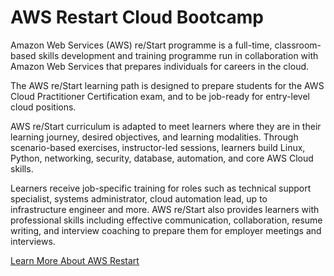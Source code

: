 # AWS Restart Cloud Bootcamp

Amazon Web Services (AWS) re/Start programme is a full-time, classroom-based skills development and training programme run in collaboration with Amazon Web Services that prepares individuals for careers in the cloud. 

The AWS re/Start learning path is designed to prepare students for the AWS Cloud Practitioner Certification exam, and to be job-ready for entry-level cloud positions.

AWS re/Start curriculum is adapted to meet learners where they are in their learning journey, desired objectives, and learning modalities. Through scenario-based exercises, instructor-led sessions, learners build Linux, Python, networking, security, database, automation, and core AWS Cloud skills.
 
Learners receive job-specific training for roles such as technical support specialist, systems administrator, cloud automation lead, up to infrastructure engineer and more. AWS re/Start also provides learners with professional skills including effective communication, collaboration, resume writing, and interview coaching to prepare them for employer meetings and interviews.

[Learn More About AWS Restart](https://aws.amazon.com/training/restart/)
